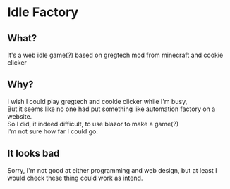 # Idle Factory
## What?
It's a web idle game(?) based on gregtech mod from minecraft and cookie clicker
## Why?
I wish I could play gregtech and cookie clicker while I'm busy,  
But it seems like no one had put something like automation factory on a website.  
So I did, it indeed difficult, to use blazor to make a game(?)  
I'm not sure how far I could go.
## It looks bad
Sorry, I'm not good at either programming and web design, but at least I would check these thing could work as intend.  
